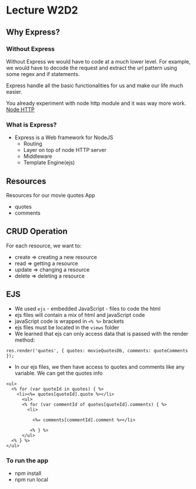 # Lecture W2D2

## Why Express?

### Without Express

Without Express we would have to code at a much lower level. For example, we would have to decode the request and extract the url pattern using some regex and if statements.

Express handle all the basic functionalities for us and make our life much easier.

You already experiment with node http module and it was way more work. [Node HTTP](https://nodejs.org/en/docs/guides/anatomy-of-an-http-transaction/)

### What is Express?

- Express is a Web framework for NodeJS
  - Routing
  - Layer on top of node HTTP server
  - Middleware
  - Template Engine(ejs)

## Resources

Resources for our movie quotes App

- quotes
- comments

## CRUD Operation

For each resource, we want to:

- create => creating a new resource
- read => getting a resource
- update => changing a resource
- delete => deleting a resource

## EJS

- We used `ejs` - embedded JavaScript - files to code the html
- ejs files will contain a mix of html and javaScript code
- javaScript code is wrapped in `<% %>` brackets
- ejs files must be located in the `views` folder
- We learned that ejs can only access data that is passed with the render method:

```
res.render('quotes', { quotes: movieQuotesDb, comments: quoteComments });
```

- In our ejs files, we then have access to quotes and comments like any variable. We can get the quotes info

```
<ul>
  <% for (var quoteId in quotes) { %>
    <li><%= quotes[quoteId].quote %></li>
      <ul>
      <% for (var commentId of quotes[quoteId].comments) { %>
        <li>

          <%= comments[commentId].comment %></li>

         <% } %>
      </ul>
  <% } %>
</ul>
```

### To run the app

- npm install
- npm run local

